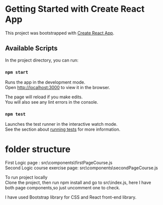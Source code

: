 # Getting Started with Create React App

This project was bootstrapped with [Create React App](https://github.com/facebook/create-react-app).

## Available Scripts

In the project directory, you can run:

### `npm start`

Runs the app in the development mode.\
Open [http://localhost:3000](http://localhost:3000) to view it in the browser.

The page will reload if you make edits.\
You will also see any lint errors in the console.

### `npm test`

Launches the test runner in the interactive watch mode.\
See the section about [running tests](https://facebook.github.io/create-react-app/docs/running-tests) for more information.

# folder structure 
First Logic page : src\components\firstPageCourse.js\
Second Logic course exercise page: src\components\secondPageCourse.js

To run project locally \
Clone the project, then run npm install and go to src\index.js, here I have both page components,so just uncomment one to check.

I have used Bootstrap library for CSS and React front-end library.

